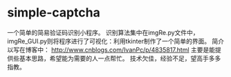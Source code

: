 # simple-captcha
一个简单的简易验证码识别小程序。
识别算法集中在imgRe.py文件中，imgRe_GUI.py则将程序进行了可视化：利用tkinter制作了一个简单的界面。
简介以写在博客中：
http://www.cnblogs.com/IvanPc/p/4835817.html
主要是能提供些基本思路，希望能为需要的人一点帮忙。
技术欠佳，经验不足，望高手多多指教。

